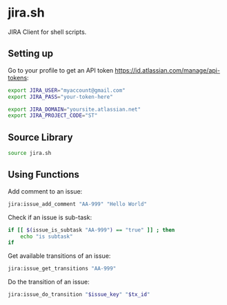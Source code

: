 # jira.sh

JIRA Client for shell scripts.


## Setting up

Go to your profile to get an API token
<https://id.atlassian.com/manage/api-tokens>:

```sh
export JIRA_USER="myaccount@gmail.com"
export JIRA_PASS="your-token-here"

export JIRA_DOMAIN="yoursite.atlassian.net"
export JIRA_PROJECT_CODE="ST"
```

## Source Library

```sh
source jira.sh
```

## Using Functions

Add comment to an issue:

```sh
jira:issue_add_comment "AA-999" "Hello World"
```

Check if an issue is sub-task:

```sh
if [[ $(issue_is_subtask "AA-999") == "true" ]] ; then
    echo "is subtask"
if
```

Get available transitions of an issue:

```sh
jira:issue_get_transitions "AA-999"
```

Do the transition of an issue:

```sh
jira:issue_do_transition "$issue_key" "$tx_id"
```


